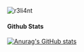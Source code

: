 ![r3li4nt](https://user-images.githubusercontent.com/75953873/111233290-7c961d00-85cb-11eb-982b-1cdfb0396225.png)

#### Github Stats

[![Anurag's GitHub stats](https://github-readme-stats.vercel.app/api?username=r3li4nt)](https://github.com/anuraghazra/github-readme-stats)
